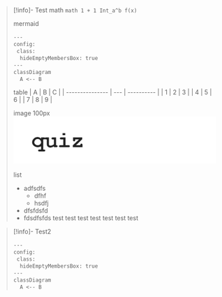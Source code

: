 
> [!info]- Test
> math
> `math 1 + 1 Int_a^b f(x)`
>
> mermaid
> ```mermaid
> ---
> config:
>  class:
>   hideEmptyMembersBox: true
> ---
> classDiagram
> 	A <-- B
> ```
>
>table
> | A            | B | C |
> | --------------- | --- | ---------- |
> | 1 | 2 | 3    |
> | 4 | 5 | 6    |
> | 7 | 8 | 9    |
>
> image 100px
> ![|100x0](assets/Pasted%20image%2020250514095205.png)
> 
> list
> - adfsdfs
>     - dfhf
> 	- hsdfj
> - dfsfdsfd
> - fdsdfsfds
> test
> 	test
> 		test
> 			test
> 		test
> 	test
> test


> [!info]- Test2
> ```mermaid
> ---
> config:
>  class:
>   hideEmptyMembersBox: true
> ---
> classDiagram
> 	A <-- B
> ```

